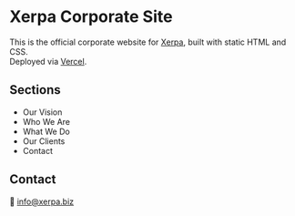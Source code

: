 # Xerpa Corporate Site

This is the official corporate website for [Xerpa](https://www.xerpa.biz), built with static HTML and CSS.  
Deployed via [Vercel](https://vercel.com).

## Sections

- Our Vision
- Who We Are
- What We Do
- Our Clients
- Contact

## Contact

📧 info@xerpa.biz
